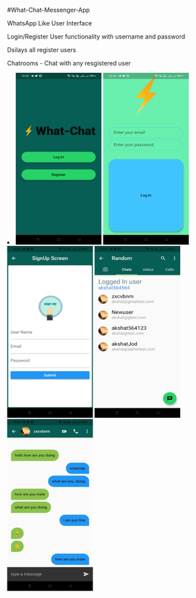 #What-Chat-Messenger-App

WhatsApp Like User Interface

Login/Register User functionality with username and password

Dsilays all register users

Chatrooms - Chat with any resgistered user

<li><img src="app_walktrhough/wElcomeSreen.jpeg" width="200" height="400" >
  <img src="app_walktrhough/LoginPage.jpeg" width="200" height="400">
<img src="app_walktrhough/SignUpPage.jpeg" width="200" height="400" >
<img src="app_walktrhough/HomePage.jpeg" width="200" height="400" ></li>
<img src="app_walktrhough/ChatPage.jpeg" width="200" height="400" >


